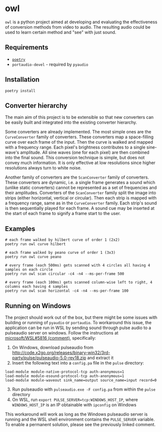 # owl
`owl` is a python project aimed at developing and evaluating the effectiveness of conversion methods from video to audio. The resulting audio could be used to learn certain method and "see" with just sound.

## Requirements
- [`poetry`](https://python-poetry.org/docs/#installation)
- `portaudio-devel` - required by `pyaudio`

## Installation
```
poetry install
```

## Converter hierarchy
The main aim of this project is to be extensible so that new converters can be easily built and integrated into the existing converter hierarchy.

Some converters are already implemented. The most simple ones are the `CurveConverter` family of converters. These converters map a space-filling curve over each frame of the input. Then the curve is walked and mapped with a frequency range. Each pixel's brightness contributes to a single sine-wave's amplitude. All sine waves (one for each pixel) are then combined into the final sound. This conversion technique is simple, but does not convey much information. It is only effective at low resolutions since higher resolutions always turn to white noise.

Another family of converters are the `ScanConverter` family of converters. These converters are dynamic, i.e. a single frame generates a sound which (unlike static converters) cannot be represented as a set of frequencies and their amplitudes. Converters of the `ScanConverter` family split the image into strips (either horizontal, vertical or circular). Then each strip is mapped with a frequency range, same as in the `CurveConverter` family. Each strip's sound is then sequentially played for each frame. A sound cue may be inserted at the start of each frame to signify a frame start to the user.

## Examples
```shell
# each frame walked by hilbert curve of order 1 (2x2)
poetry run owl curve hilbert

# each frame walked by peano curve of order 1 (3x3)
poetry run owl curve peano

# every frame (each 500ms) gets scanned with 4 circles all having 4 samples on each circle
poetry run owl scan circular -c4 -n4 --ms-per-frame 500

# every frame (each 100ms) gets scanned column-wise left to right, 4 columns each having 4 samples
poetry run owl scan horizontal -c4 -n4 --ms-per-frame 100
```

## Running on Windows
The project should work out of the box, but there might be some issues with building or running of `pyaudio` or `portaudio`. To workaround this issue, the application can be run in WSL by sending sound through pulse audio to a pulseaudio server on windows. Follow the instructions at [microsoft/WSL#5816 (comment)](https://github.com/microsoft/WSL/issues/5816#issuecomment-682242686), specifically:
1. On Windows, download pulseaudio from http://code.x2go.org/releases/binary-win32/3rd-party/pulse/pulseaudio-5.0-rev18.zip and extract it
2. Insert the following text into a `config.pa` file in the `pulse` directory:
```
load-module module-native-protocol-tcp auth-anonymous=1
load-module module-esound-protocol-tcp auth-anonymous=1
load-module module-waveout sink_name=output source_name=input record=0
```
3. Run pulseaudio with `pulseaudio.exe -F config.pa` from within the `pulse` directory
4. On WSL, run `export PULSE_SERVER=tcp:WINDOWS_HOST_IP`, where `WINDOWS_HOST_IP` is an IP obtainable with `ipconfig` on Windows

This workaround will work as long as the Windows pulseaudio server is running and the WSL shell environment contains the `PULSE_SERVER` variable. To enable a permanent solution, please see the previously linked comment.